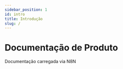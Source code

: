 ```yaml
---
sidebar_position: 1
id: intro
title: Introdução
slug: /
---
```


# Documentação de Produto

Documentação carregada via N8N

